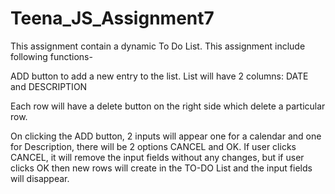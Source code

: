 # Teena_JS_Assignment7
This assignment contain a dynamic To Do List.
This assignment include following functions-

ADD button to add a new entry to the list.
List will have 2 columns: DATE and DESCRIPTION

Each row will have a delete button on the right side which delete a particular row.

On clicking the ADD button, 2 inputs will appear one for a calendar and one for Description, there will be 2 options CANCEL and OK.
If user clicks CANCEL, it will remove the input fields without any changes, but if user clicks OK then new rows will create in the TO-DO List and the input fields will disappear.
